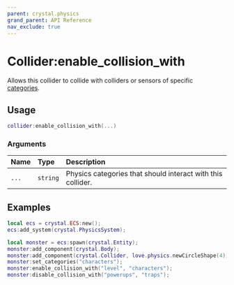 ```yaml
---
parent: crystal.physics
grand_parent: API Reference
nav_exclude: true
---
```


# Collider:enable_collision_with

Allows this collider to collide with colliders or sensors of specific [categories](collider_set_categories).

## Usage

```lua
collider:enable_collision_with(...)
```

### Arguments

| Name  | Type     | Description                                                 |
| :---- | :------- | :---------------------------------------------------------- |
| `...` | `string` | Physics categories that should interact with this collider. |

## Examples

```lua
local ecs = crystal.ECS:new();
ecs:add_system(crystal.PhysicsSystem);

local monster = ecs:spawn(crystal.Entity);
monster:add_component(crystal.Body);
monster:add_component(crystal.Collider, love.physics.newCircleShape(4));
monster:set_categories("characters");
monster:enable_collision_with("level", "characters");
monster:disable_collision_with("powerups", "traps");
```

